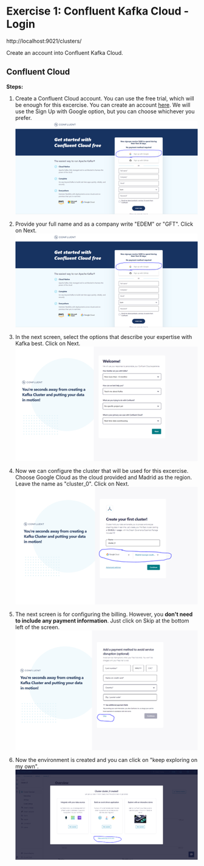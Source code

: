 # Exercise 1: Confluent Kafka Cloud - Login

http://localhost:9021/clusters/

Create an account into Confluent Kafka Cloud.

## Confluent Cloud

**Steps:**

1. Create a Confluent Cloud account. You can use the free trial, which will be enough for this excercise. You can create an account [here](https://confluent.cloud/signup). We will use the Sign Up with Google option, but you can choose whichever you prefer.
   ![images/imgage1.png](images/image1.png)

2. Provide your full name and as a company write "EDEM" or "GFT". Click on Next.
 ![images/imgage1.png](images/image1.png)

3. In the next screen, select the options that describe your expertise with Kafka best. Click on Next.
   ![images/imgage3.png](images/image3.png)

4. Now we can configure the cluster that will be used for this excercise. Choose Google Cloud as the cloud provided and Madrid as the region. Leave the name as "cluster_0". Click on Next.
   ![images/imgage4.png](images/image4.png)

5. The next screen is for configuring the billing. However, you **don't need to include any payment information**. Just click on Skip at the bottom left of the screen.
   ![images/imgage5.png](images/image5.png)

6. Now the environment is created and you can click on "keep exploring on my own".
   ![images/imgage6.png](images/image6.png)